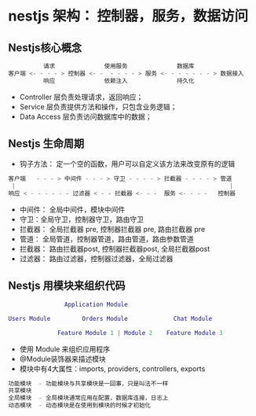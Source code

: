 # nestjs 架构： 控制器，服务，数据访问

## Nestjs核心概念

```lua
          请求              使用服务              数据库
客户端 <- - - - > 控制器 <- -  - - - - > 服务 <- - - - - - - > 数据接入
          响应              依赖注入              持久化
```

- Controller 层负责处理请求，返回响应；
- Service 层负责提供方法和操作，只包含业务逻辑；
- Data Access 层负责访问数据库中的数据；

## Nestjs 生命周期

- 钩子方法： 定一个空的函数，用户可以自定义该方法来改变原有的逻辑

```lua
客户端   - - - > 中间件 - - - > 守卫 - - - - > 拦截器 - - - - > 管道
 |                                                             |
响应 < - - - - - - 过滤器 < - - 拦截器 <- - -  服务 <- - - -   控制器
```

- 中间件： 全局中间件，模块中间件
- 守卫：全局守卫，控制器守卫，路由守卫
- 拦截器： 全局拦截器 pre, 控制器拦截器 pre, 路由拦截器 pre
- 管道： 全局管道，控制器管道，路由管道，路由参数管道
- 拦截器： 路由拦截器post, 控制器拦截器post, 全局拦截器post
- 过滤器： 路由过滤器，控制器过滤器，全局过滤器

## Nestjs 用模块来组织代码

```lua
                Application Module

Users Module         Orders Module             Chat Module

              Feature Module 1 | Module 2    Feature Module 3
```

- 使用 Module 来组织应用程序
- @Module装饰器来描述模块
- 模块中有4大属性：imports, providers, controllers, exports

```lua
功能模块  - 功能模块与共享模块是一回事，只是叫法不一样
共享模块
全局模块  - 全局模块通常应用在配置，数据库连接，日志上
动态模块  - 动态模块是在使用到模块的时候才初始化
```
